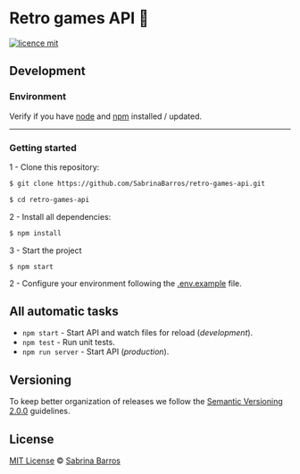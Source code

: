 # Retro games API 👾

[![licence mit](https://img.shields.io/badge/licence-MIT-brightgreen.svg)](https://github.com/SabrinaBarros/hiwari/blob/master/LICENSE.md)

## Development

### Environment

Verify if you have [node](http://nodejs.org/) and [npm](https://www.npmjs.org/) installed / updated.

<hr>

### Getting started

1 - Clone this repository:

```sh
$ git clone https://github.com/SabrinaBarros/retro-games-api.git
```

```sh
$ cd retro-games-api
```

2 - Install all dependencies:

```sh
$ npm install
```

3 - Start the project

```
$ npm start
```
2 - Configure your environment following the [.env.example](.env.example) file.

## All automatic tasks

- `npm start` - Start API and watch files for reload (*development*).
- `npm test` - Run unit tests.
- `npm run server` - Start API (*production*).

## Versioning

To keep better organization of releases we follow the [Semantic Versioning 2.0.0](http://semver.org/) guidelines.

## License

[MIT License](https://github.com/SabrinaBarros/hiwari/blob/master/LICENSE.md) © [Sabrina Barros](https://github.com/SabrinaBarros)
